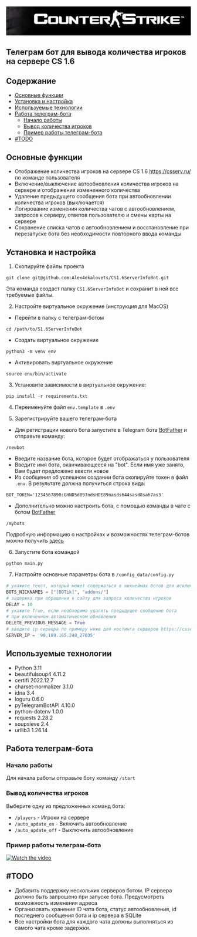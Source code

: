 ![](images/logo.jpg)
## Телеграм бот для вывода количества игроков на сервере CS 1.6
## Содержание
<!-- TOC -->
  * [Основные функции](#основные-функции)
  * [Установка и настройка](#установка-и-настройка)
  * [Используемые технологии](#используемые-технологии)
  * [Работа телеграм-бота](#работа-телеграм-бота)
    * [Начало работы](#начало-работы)
    * [Вывод количества игроков](#вывод-количества-игроков)
    * [Пример работы телеграм-бота](#пример-работы-телеграм-бота)
  * [#TODO](#todo)
<!-- TOC -->


## Основные функции

* Отображение количества игроков на сервере CS 1.6 https://csserv.ru/ по команде пользователя 
* Включение/выключение автообновления количества игроков на сервере и отображения измененного количества
* Удаление предыдущего сообщения бота при автообновлении количества игроков (выключается)
* Логирование изменения количества чатов с автообновлением, запросов к серверу, ответов пользователю и смены карты на сервере
* Сохранение списка чатов с автообновлением и восстановление при перезапуске бота без необходимости повторного ввода команды

## Установка и настройка

1. Скопируйте файлы проекта
```commandline
git clone git@github.com:Alex4ekalovets/CS1.6ServerInfoBot.git
```
Эта команда создаст папку `СS1.6ServerInfoBot`  и сохранит в ней все требуемые файлы.

2. Настройте виртуальное окружение (инструкция для MacOS)

* Перейти в папку с телеграм-ботом
```commandline
cd /path/to/S1.6ServerInfoBot
```
* Создать виртуальное окружение
```commandline
python3 -m venv env
```
* Активировать виртуальное окружение
```commandline
source env/bin/activate
```
3. Установите зависимости в виртуальное окружение:
```commandline
pip install -r requirements.txt
```
4. Переименуйте файл `env.template` в `.env`

5. Зарегистрируйте вашего телеграм-бота
* Для регистрации нового бота запустите в Telegram бота [BotFather](https://t.me/botfather) и отправьте команду:
```commandline
/newbot
```
* Введите название бота, которое будет отображаться у пользователя
* Введите имя бота, оканчивающееся на "bot".
Если имя уже занято, Вам будет предложено ввести новое
* Из сообщения об успешном создании бота скопируйте токен в файл `.env`. В результате должна получиться строка вида:
```dotenv
BOT_TOKEN='1234567890:GHND5d897ndsHDE89nasds644sasd8sah7as3'
```
* Дополнительно можно настроить бота, с помощью команды в чате с ботом [BotFather](https://t.me/botfather)
```commandline
/mybots
```
Подробную информацию о настройках и возможностях телеграм-ботов можно получить [здесь](https://core.telegram.org/bots#6-botfather)

6. Запустите бота командой
```commandline
python main.py
```

7. Настройте основные параметры бота в `/config_data/config.py`
```python
# укажите текст, который может содержаться в никнеймах ботов для исключения
BOTS_NICKNAMES = ["[BOTik]", "addons/"]
# задержка при обращении к сайту для запроса количества игроков
DELAY = 10
# укажите True, если необходимо удалять предыдущее сообщение бота 
# при включенном автоматическом обновлении
DELETE_PREVIOUS_MESSAGE = True
# введите ip сервера по примеру ниже для хостинга серверов https://csserv.ru/
SERVER_IP = '90.189.165.248_27035'
```

## Используемые технологии
* Python 3.11
* beautifulsoup4 4.11.2
* certifi 2022.12.7
* charset-normalizer 3.1.0
* idna 3.4
* loguru 0.6.0
* pyTelegramBotAPI 4.10.0
* python-dotenv 1.0.0
* requests 2.28.2
* soupsieve 2.4
* urllib3 1.26.14

## Работа телеграм-бота
### Начало работы
Для начала работы отправьте боту команду `/start`

### Вывод количества игроков
Выберите одну из предложенных команд бота:
* `/players` - Игроки на сервере
* `/auto_update_on` - Включить автообновление
* `/auto_update_off` - Выключить автообновление


### Пример работы телеграм-бота  
[![Watch the video](https://img.youtube.com/vi/JCR1ZzCttuA/maxresdefault.jpg)](https://youtube.com/shorts/JCR1ZzCttuA?feature=share)

## #TODO
* Добавить поддержку нескольких серверов ботом. IP сервера должно 
быть запрошено при запуске бота. Предусмотреть возможность изменения адреса
* Организовать хранение ID чата бота, статус автообновления, id последнего сообщения бота и ip сервера в SQLite
* Все настройки бота для каждого чата должны выполняться из самого чата кроме задержки. 
